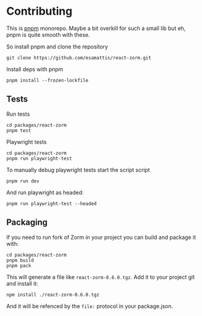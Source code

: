 # Contributing

This is [pnpm][pnpm] monorepo. Maybe a bit overkill for such a small lib but eh, pnpm is
quite smooth with these.

So install pnpm and clone the repository

```
git clone https://github.com/esamattis/react-zorm.git
```

Install deps with pnpm

```
pnpm install --frozen-lockfile
```

## Tests

Run tests

```
cd packages/react-zorm
pnpm test
```

Playwright tests

```
cd packages/react-zorm
pnpm run playwright-test
```

To manually debug playwright tests start the script script

```
pnpm run dev
```

And run playwright as headed:

```
pnpm run playwright-test --headed
```

## Packaging

If you need to run fork of Zorm in your project you can build and package it
with:

```
cd packages/react-zorm
pnpm build
pnpm pack
```

This will generate a file like `react-zorm-0.6.0.tgz`. Add it to your project
git and install it:

```
npm install ./react-zorm-0.6.0.tgz
```

And it will be refenced by the `file:` protocol in your package.json.

[pnpm]: https://pnpm.io/
